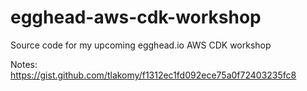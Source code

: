 # egghead-aws-cdk-workshop
Source code for my upcoming egghead.io AWS CDK workshop


Notes: https://gist.github.com/tlakomy/f1312ec1fd092ece75a0f72403235fc8

